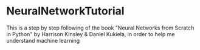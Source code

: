 # NeuralNetworkTutorial
This is a step by step following of the book "Neural Networks from Scratch in Python" by Harrison Kinsley &amp; Daniel Kukieła, in order to help me understand machine learning
